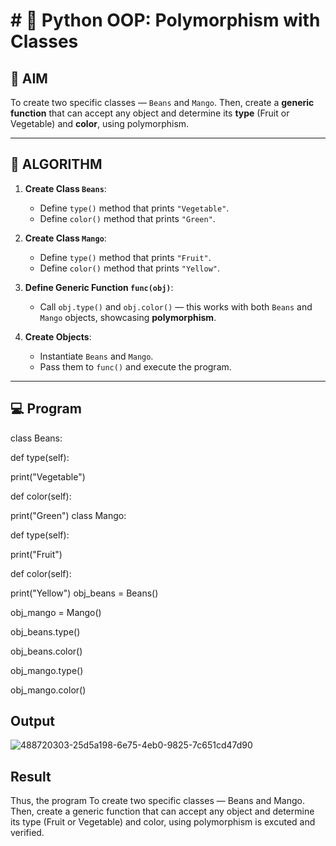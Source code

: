 # # 🐍 Python OOP: Polymorphism with Classes

## 🎯 AIM

To create two specific classes — `Beans` and `Mango`. Then, create a **generic function** that can accept any object and determine its **type** (Fruit or Vegetable) and **color**, using polymorphism.

---

## 🧠 ALGORITHM

1. **Create Class `Beans`**:
   - Define `type()` method that prints `"Vegetable"`.
   - Define `color()` method that prints `"Green"`.

2. **Create Class `Mango`**:
   - Define `type()` method that prints `"Fruit"`.
   - Define `color()` method that prints `"Yellow"`.

3. **Define Generic Function `func(obj)`**:
   - Call `obj.type()` and `obj.color()` — this works with both `Beans` and `Mango` objects, showcasing **polymorphism**.

4. **Create Objects**:
   - Instantiate `Beans` and `Mango`.
   - Pass them to `func()` and execute the program.

---

## 💻 Program

class Beans:

def type(self):

print("Vegetable")

def color(self):

print("Green") class Mango:

def type(self):

print("Fruit")

def color(self):

print("Yellow")
obj_beans = Beans()

obj_mango = Mango()

obj_beans.type()

obj_beans.color()

obj_mango.type()

obj_mango.color()

## Output
![488720303-25d5a198-6e75-4eb0-9825-7c651cd47d90](https://github.com/user-attachments/assets/e7662c67-7fb1-4f8a-bbb4-19d9ddd8fe17)


## Result
Thus, the program To create two specific classes — Beans and Mango. Then, create a generic function that can accept any object and determine its type (Fruit or Vegetable) and color, using polymorphism is excuted and verified.
